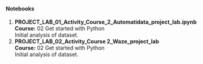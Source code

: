 #### Notebooks

1) **PROJECT_LAB_01_Activity_Course_2_Automatidata_project_lab.ipynb**\
**Course:** 02 Get started with Python\
Initial analysis of dataset. 
2) **PROJECT_LAB_02_Activity_Course 2_Waze_project_lab**\
**Course:** 02 Get started with Python\
Initial analysis of dataset. 
